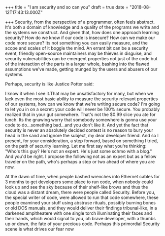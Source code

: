
+++
title = "I am security and so can you"
draft = true
date = "2018-08-12T17:43:13.000Z"

+++
Security, from the perspective of a programmer, often feels abstract. It's both
a domain of knowledge and a quality of the programs we write and the systems we
construct. And given that, how does one approach learning  security? How do we
know if our code is insecure? How can we make our code more secure? Its not
something you can easily measure, and the scope and scales of it boggle the
mind. An errant bit can be a security event, friendly open-source maintainers
may be thieves in disguise, and security vulnerabilities can be emergent
properties not just of the code but of the interaction of the parts in a larger
whole, bashing into the flawed assumptions we've made, getting munged by the
users and abusers of our systems.

Perhaps, security is like Justice Potter said:

I know it when I see it.That may be unsatisfactory for many, but when we lack
even the most basic ability to measure the security relevant properties of our
systems, how can we know that we're writing secure code? I'm going to let you in
on a secret: your code will never be 100% secure. You probably realized that in
your gut somewhere. That's not the $0.99 slice you ate for lunch. Its the
gnawing worry that somebody somewhere is gonna use your code to do...something
bad...and you don't like it. And yet the fact that security is never an
absolutely decided contest is no reason to bury your head in the sand and ignore
the subject, my dear developer friend. And so I present, for your consideration,
a step forward, based on something I tried, on the path of security learning.
Let me first say what you're thinking: "Who's this guy? He's not an expert. He's
just some schmo with a blog." And you'd be right. I propose the following not as
an expert but as a fellow traveler on the path, who's perhaps a step or two
ahead of where you are now.

At the dawn of time, when people bashed wrenches into Ethernet cables for 3
months to get developers some place to run code, when nobody could look up and
see the sky because of their shelf-like brows and thus the cloud was a distant
dream, there were people called Security. Before you, the special writer of
code, were allowed to run that code somewhere, these people examined your stuff
using abstruse rituals, possibly burning bones or old DOS manuals, and they
would deliver their findings tribunal-like, in a darkened ampitheatere with one
single torch illuminating their faces and their hands, which would signal to
you, oh brave developer, with a thumbs up or down, the fate of your precious
code. Perhaps this primordial Security  scene is what drives our fear now
